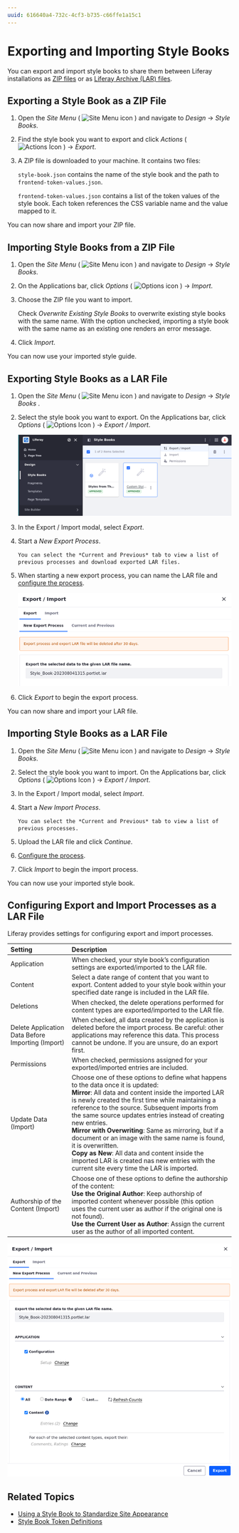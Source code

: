 ```yaml
---
uuid: 616640a4-732c-4cf3-b735-c66ffe1a15c1
---
```

# Exporting and Importing Style Books

You can export and import style books to share them between Liferay installations as [ZIP files](#exporting-style-books-as-a-zip-file) or as [Liferay Archive (LAR) files](#exporting-style-books-as-a-lar-file).

## Exporting a Style Book as a ZIP File

1. Open the *Site Menu* ( ![Site Menu icon](../../../images/icon-product-menu.png) ) and navigate to *Design* &rarr; *Style Books*.

1. Find the style book you want to export and click *Actions* ( ![Actions Icon](../../../images/icon-actions.png) ) &rarr; *Export*.

1. A ZIP file is downloaded to your machine. It contains two files:

   `style-book.json` contains the name of the style book and the path to `frontend-token-values.json`.

   `frontend-token-values.json` contains a list of the token values of the style book. Each token references the CSS variable name and the value mapped to it.

You can now share and import your ZIP file.

## Importing Style Books from a ZIP File

1. Open the *Site Menu* ( ![Site Menu icon](../../../images/icon-product-menu.png) ) and navigate to *Design* &rarr; *Style Books*.

1. On the Applications bar, click *Options* ( ![Options icon](../../../images/icon-options.png) ) &rarr; *Import*.

1. Choose the ZIP file you want to import.

   Check *Overwrite Existing Style Books* to overwrite existing style books with the same name. With the option unchecked, importing a style book with the same name as an existing one renders an error message.

1. Click *Import*.

You can now use your imported style guide.

## Exporting Style Books as a LAR File

1. Open the *Site Menu* ( ![Site Menu icon](../../../images/icon-product-menu.png) ) and navigate to *Design* &rarr; *Style Books* .

1. Select the style book you want to export. On the Applications bar, click *Options* ( ![Options Icon](../../../images/icon-options.png) ) &rarr; *Export / Import*.

   ![To export a Style Book, go to options in the Style Books app](./exporting-and-importing-style-books/images/01.png)

1. In the Export / Import modal, select *Export*.

1. Start a *New Export Process*.

   ```{note}
   You can select the *Current and Previous* tab to view a list of previous processes and download exported LAR files.
   ```

1. When starting a new export process, you can name the LAR file and [configure the process](#configuring-export-and-import-processes-as-a-lar-file).

   ![You can choose to Export or Import a style book and start a new process or check current and previous processes.](./exporting-and-importing-style-books/images/02.png)

1. Click *Export* to begin the export process.

You can now share and import your LAR file.

## Importing Style Books as a LAR File

1. Open the *Site Menu* ( ![Site Menu icon](../../../images/icon-product-menu.png) ) and navigate to *Design* &rarr; *Style Books*.

1. Select the style book you want to import. On the Applications bar, click *Options* ( ![Options Icon](../../../images/icon-options.png) ) &rarr; *Export / Import*.

1. In the Export / Import modal, select *Import*.

1. Start a *New Import Process*.

   ```{note}
   You can select the *Current and Previous* tab to view a list of previous processes.
   ```

1. Upload the LAR file and click *Continue*.

1. [Configure the process](#configuring-export-and-import-processes-as-a-lar-file).

1. Click *Import* to begin the import process.

You can now use your imported style book.

## Configuring Export and Import Processes as a LAR File

Liferay provides settings for configuring export and import processes.

| Setting | Description |
| :--- | :--- |
| Application | When checked, your style book’s configuration settings are exported/imported to the LAR file. |
| Content | Select a date range of content that you want to export. Content added to your style book within your specified date range is included in the LAR file. |
| Deletions | When checked, the delete operations performed for content types are exported/imported to the LAR file. |
| Delete Application Data Before Importing (Import) | When checked, all data created by the application is deleted before the import process. Be careful: other applications may reference this data. This process cannot be undone. If you are unsure, do an export first. |
| Permissions | When checked, permissions assigned for your exported/imported entries are included.|
| Update Data (Import) | Choose one of these options to define what happens to the data once it is updated: <br/>**Mirror**: All data and content inside the imported LAR is newly created the first time while maintaining a reference to the source. Subsequent imports from the same source updates entries instead of creating new entries.<br/> **Mirror with Overwriting**: Same as mirroring, but if a document or an image with the same name is found, it is overwritten. <br/>**Copy as New**: All data and content inside the imported LAR is created nas new entries with the current site every time the LAR is imported. |
| Authorship of the Content (Import) | Choose one of these options to define the authorship of the content: <br/>**Use the Original Author**: Keep authorship of imported content whenever possible (this option uses the current user as author if the original one is not found). <br/>**Use the Current User as Author**: Assign the current user as the author of all imported content. |

![Configure your export/import process](./exporting-and-importing-style-books/images/03.png)

## Related Topics

* [Using a Style Book to Standardize Site Appearance](./using-a-style-book-to-standardize-site-appearance.md)
* [Style Book Token Definitions](./developer-guide/style-book-token-definitions.md)